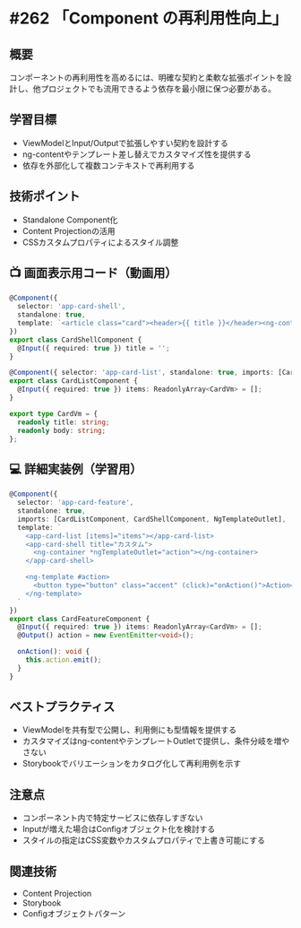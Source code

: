 # #262 「Component の再利用性向上」

## 概要
コンポーネントの再利用性を高めるには、明確な契約と柔軟な拡張ポイントを設計し、他プロジェクトでも流用できるよう依存を最小限に保つ必要がある。

## 学習目標
- ViewModelとInput/Outputで拡張しやすい契約を設計する
- ng-contentやテンプレート差し替えでカスタマイズ性を提供する
- 依存を外部化して複数コンテキストで再利用する

## 技術ポイント
- Standalone Component化
- Content Projectionの活用
- CSSカスタムプロパティによるスタイル調整

## 📺 画面表示用コード（動画用）
```typescript
@Component({
  selector: 'app-card-shell',
  standalone: true,
  template: `<article class="card"><header>{{ title }}</header><ng-content></ng-content></article>`
})
export class CardShellComponent {
  @Input({ required: true }) title = '';
}
```

```typescript
@Component({ selector: 'app-card-list', standalone: true, imports: [CardShellComponent], template: `<app-card-shell *ngFor="let vm of items" [title]="vm.title">{{ vm.body }}</app-card-shell>` })
export class CardListComponent {
  @Input({ required: true }) items: ReadonlyArray<CardVm> = [];
}
```

```typescript
export type CardVm = {
  readonly title: string;
  readonly body: string;
};
```

## 💻 詳細実装例（学習用）
```typescript
@Component({
  selector: 'app-card-feature',
  standalone: true,
  imports: [CardListComponent, CardShellComponent, NgTemplateOutlet],
  template: `
    <app-card-list [items]="items"></app-card-list>
    <app-card-shell title="カスタム">
      <ng-container *ngTemplateOutlet="action"></ng-container>
    </app-card-shell>

    <ng-template #action>
      <button type="button" class="accent" (click)="onAction()">Action</button>
    </ng-template>
  `
})
export class CardFeatureComponent {
  @Input({ required: true }) items: ReadonlyArray<CardVm> = [];
  @Output() action = new EventEmitter<void>();

  onAction(): void {
    this.action.emit();
  }
}
```

## ベストプラクティス
- ViewModelを共有型で公開し、利用側にも型情報を提供する
- カスタマイズはng-contentやテンプレートOutletで提供し、条件分岐を増やさない
- Storybookでバリエーションをカタログ化して再利用例を示す

## 注意点
- コンポーネント内で特定サービスに依存しすぎない
- Inputが増えた場合はConfigオブジェクト化を検討する
- スタイルの指定はCSS変数やカスタムプロパティで上書き可能にする

## 関連技術
- Content Projection
- Storybook
- Configオブジェクトパターン
